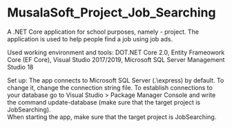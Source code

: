 # MusalaSoft_Project_Job_Searching
A .NET Core application for school purposes, namely - project. The application is used to help people find a job using job ads.

Used working environment and tools: 
DOT.NET Core 2.0,
Entity Frameowork Core (EF Core),
Visual Studio 2017/2019,
Microsoft SQL Server Management Studio 18

Set up: 
The app connects to Microsoft SQL Server (.\express) by default. To change it, change the connection string file.
To establish connections to your database go to Visual Studio > Package Manager Console and write the command update-database (make sure that the target project is JobSearching).  
When starting the app, make sure that the target project is JobSearching.

